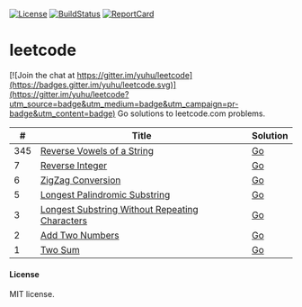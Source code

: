 [![License](https://img.shields.io/badge/license-MIT-blue.svg)](LICENSE)
[![BuildStatus](https://travis-ci.org/yuhu/leetcode.svg?branch=master)](https://travis-ci.org/yuhu/leetcode)
[![ReportCard](https://goreportcard.com/badge/github.com/yuhu/leetcode)](https://goreportcard.com/report/github.com/yuhu/leetcode)

# leetcode

[![Join the chat at https://gitter.im/yuhu/leetcode](https://badges.gitter.im/yuhu/leetcode.svg)](https://gitter.im/yuhu/leetcode?utm_source=badge&utm_medium=badge&utm_campaign=pr-badge&utm_content=badge)
Go solutions to leetcode.com problems.

| # | Title | Solution |
|---| ----- | -------- |
|345| [Reverse Vowels of a String](https://leetcode.com/problems/reverse-vowels-of-a-string/) | [Go](problems/345.ReverseVowels/) |
| 7 | [Reverse Integer](https://leetcode.com/problems/reverse-integer/) | [Go](problems/7.ReverseInt/) |
| 6 | [ZigZag Conversion](https://leetcode.com/problems/zigzag-conversion/) | [Go](problems/6.ZigZag/) |
| 5 | [Longest Palindromic Substring](https://leetcode.com/problems/longest-palindromic-substring/) | [Go](problems/5.PalindromicSubstr/) |
| 3 | [Longest Substring Without Repeating Characters](https://leetcode.com/problems/longest-substring-without-repeating-characters/) | [Go](problems/3.LongestSubstr/) |
| 2 | [Add Two Numbers](https://leetcode.com/problems/add-two-numbers/) | [Go](problems/2.AddTwoNumbers/) |
| 1 | [Two Sum](https://leetcode.com/problems/two-sum/) | [Go](problems/1.TwoSum/) |

#### License

MIT license.

